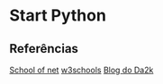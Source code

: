 # Start Python

## Referências
[School of net](https://www.schoolofnet.com)
[w3schools](https://www.w3schools.com/python/default.asp)
[Blog do Da2k](https://blog.da2k.com.br "Clique e acesse agora!")
